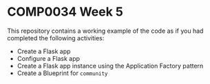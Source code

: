 # COMP0034 Week 5

This repository contains a working example of the code as if you had completed the following activities:

- Create a Flask app
- Configure a Flask app
- Create a Flask app instance using the Application Factory pattern
- Create a Blueprint for `community`
